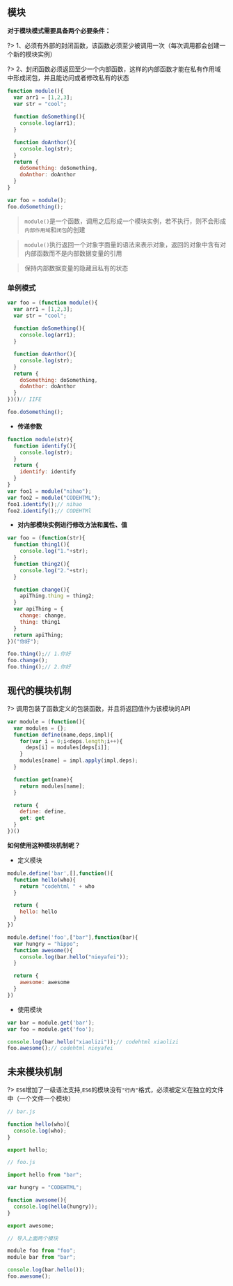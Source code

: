 ## 模块

**对于模块模式需要具备两个必要条件：**

?> 1、必须有外部的封闭函数，该函数必须至少被调用一次（每次调用都会创建一个新的模块实例）

?> 2、封闭函数必须返回至少一个内部函数，这样的内部函数才能在私有作用域中形成闭包，并且能访问或者修改私有的状态

```js
function module(){
  var arr1 = [1,2,3];
  var str = "cool";
  
  function doSomething(){
    console.log(arr1);
  }

  function doAnthor(){
    console.log(str);
  }
  return {
    doSomething: doSomething,
    doAnthor: doAnthor
  }
}

var foo = nodule();
foo.doSomething();
```

> `module()`是一个函数，调用之后形成一个模块实例，若不执行，则不会形成`内部作用域`和`闭包`的创建

> `module()`执行返回一个对象字面量的语法来表示对象，返回的对象中含有对内部函数而不是内部数据变量的引用

> 保持内部数据变量的隐藏且私有的状态

### 单例模式

```js
var foo = (function module(){
  var arr1 = [1,2,3];
  var str = "cool";
  
  function doSomething(){
    console.log(arr1);
  }

  function doAnthor(){
    console.log(str);
  }
  return {
    doSomething: doSomething,
    doAnthor: doAnthor
  }
})()// IIFE

foo.doSomething();
```

- **传递参数**

```js
function module(str){
  function identify(){
    console.log(str);
  }
  return {
    identify: identify
  }
}
var foo1 = module("nihao");
var foo2 = module("CODEHTML");
foo1.identify();// nihao
foo2.identify();// CODEHTMl
```

- **对内部模块实例进行修改方法和属性、值**

```js
var foo = (function(str){
  function thing1(){
    console.log("1."+str);
  }
  function thing2(){
    console.log("2."+str);
  }

  function change(){
    apiThing.thing = thing2;
  }
  var apiThing = {
    change: change,
    thing: thing1
  }
  return apiThing;
})("你好");

foo.thing();// 1.你好
foo.change();
foo.thing();// 2.你好
```

## 现代的模块机制

?> 调用包装了函数定义的包装函数，并且将返回值作为该模块的API

```js
var module = (function(){
  var modules = {};
  function define(name,deps,impl){
    for(var i = 0;i<deps.length;i++){
      deps[i] = modules[deps[i]];
    }
    modules[name] = impl.apply(impl,deps);
  }

  function get(name){
    return modules[name];
  }

  return {
    define: define,
    get: get
  }
})()
```

**如何使用这种模块机制呢？**

- 定义模块

```js
module.define('bar',[],function(){
  function hello(who){
    return "codehtml " + who
  }

  return {
    hello: hello
  }
})

module.define('foo',["bar"],function(bar){
  var hungry = "hippo";
  function awesome(){
    console.log(bar.hello("nieyafei"));
  }

  return {
    awesome: awesome
  }
})
```

- 使用模块

```js
var bar = module.get('bar');
var foo = module.get('foo');

console.log(bar.hello("xiaolizi"));// codehtml xiaolizi
foo.awesome();// codehtml nieyafei
```

## 未来模块机制

?> `ES6`增加了一级语法支持,`ES6`的模块没有`"行内"`格式，必须被定义在独立的文件中（一个文件一个模块）

```js
// bar.js

function hello(who){
  console.log(who);
}

export hello;
```

```js
// foo.js

import hello from "bar";

var hungry = "CODEHTML";

function awesome(){
  console.log(hello(hungry));
}

export awesome;
```

```js
// 导入上面两个模块

module foo from "foo";
module bar from "bar";

console.log(bar.hello());
foo.awesome();
```
